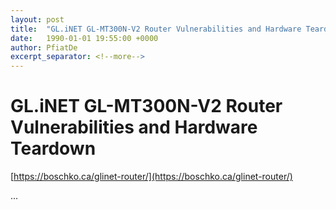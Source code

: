 ```yaml
---
layout: post
title:  "GL.iNET GL-MT300N-V2 Router Vulnerabilities and Hardware Teardown"
date:   1990-01-01 19:55:00 +0000
author: PfiatDe
excerpt_separator: <!--more-->
---
```


# GL.iNET GL-MT300N-V2 Router Vulnerabilities and Hardware Teardown
[https://boschko.ca/glinet-router/](https://boschko.ca/glinet-router/)

...
<!--more-->
